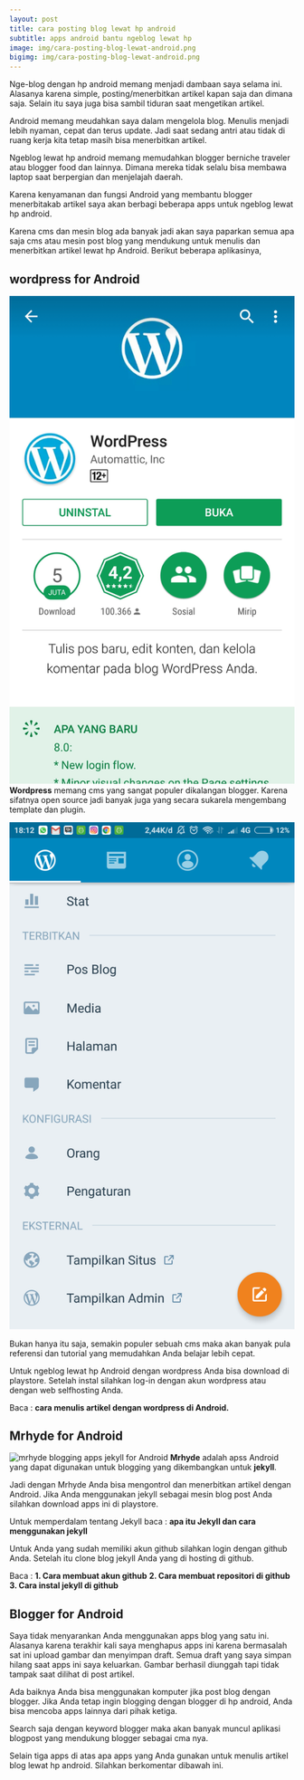 ```yaml
---
layout: post
title: cara posting blog lewat hp android
subtitle: apps android bantu ngeblog lewat hp
image: img/cara-posting-blog-lewat-android.png
bigimg: img/cara-posting-blog-lewat-android.png
---
```



Nge-blog dengan hp android memang menjadi dambaan saya selama ini. Alasanya karena simple, posting/menerbitkan artikel kapan saja dan dimana saja. Selain itu saya juga bisa sambil tiduran saat mengetikan artikel. 

Android memang meudahkan saya dalam mengelola blog. Menulis menjadi lebih nyaman, cepat dan terus update. Jadi saat sedang antri atau tidak di ruang kerja kita tetap masih bisa menerbitkan artikel.

Ngeblog lewat hp android memang memudahkan blogger berniche traveler atau blogger food dan lainnya. Dimana mereka tidak selalu bisa membawa laptop saat berpergian dan menjelajah daerah.

Karena kenyamanan dan fungsi Android yang membantu blogger menerbitakab artikel saya akan berbagi beberapa apps untuk ngeblog lewat hp android.

Karena cms dan mesin blog ada banyak jadi akan saya paparkan semua apa saja cms atau mesin post blog yang mendukung untuk menulis dan menerbitkan artikel lewat hp Android. Berikut beberapa aplikasinya,

## wordpress for Android ##

![wordpress Android](/img/wordpress-apps.png)
**Wordpress** memang cms yang sangat populer dikalangan blogger. Karena sifatnya open source jadi banyak juga yang secara sukarela mengembang template dan plugin. 

![Ngeblog dengan hp di Android](/img/wordpress-android.png)


Bukan hanya itu saja, semakin populer sebuah cms maka akan banyak pula referensi dan tutorial yang memudahkan Anda belajar lebih cepat.

Untuk ngeblog lewat hp Android dengan wordpress Anda bisa download di playstore. Setelah instal silahkan log-in dengan akun wordpress atau dengan web selfhosting Anda.

Baca : **cara menulis artikel dengan wordpress di Android.**


## Mrhyde for Android ##
![mrhyde blogging apps jekyll for Android](mrhyde-jekyll-android.png)
**Mrhyde** adalah apss Android yang dapat digunakan untuk blogging yang dikembangkan untuk **jekyll**.

Jadi dengan Mrhyde Anda bisa mengontrol dan menerbitkan artikel dengan Android. Jika Anda menggunakan jekyll sebagai mesin blog post Anda silahkan download apps ini di playstore.

Untuk memperdalam tentang Jekyll baca : **apa itu Jekyll dan cara menggunakan jekyll**

Untuk Anda yang sudah memiliki akun github silahkan login dengan github Anda. Setelah itu clone blog jekyll Anda yang di hosting di github. 

Baca : 
**1. Cara membuat akun github**
**2. Cara membuat repositori di github**
**3. Cara instal jekyll di github**


## Blogger for Android ##
Saya tidak menyarankan Anda menggunakan apps blog yang satu ini. Alasanya karena terakhir kali saya menghapus apps ini karena bermasalah sat ini upload gambar dan menyimpan draft. Semua draft yang saya simpan hilang saat apps ini saya keluarkan.  Gambar berhasil diunggah tapi tidak tampak saat dilihat di post artikel. 

Ada baiknya Anda bisa menggunakan komputer jika post blog dengan blogger. Jika Anda tetap ingin blogging dengan blogger di hp android, Anda bisa mencoba apps lainnya dari pihak ketiga. 

Search saja dengan keyword blogger maka akan banyak muncul aplikasi blogpost yang mendukung blogger sebagai cma nya.

Selain tiga apps di atas apa apps yang Anda gunakan untuk menulis artikel blog lewat hp android. Silahkan berkomentar dibawah ini.
